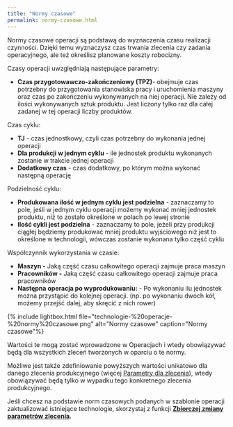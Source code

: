 ```yaml
---
title: "Normy czasowe"
permalink: normy-czasowe.html 
---
```


Normy czasowe operacji są podstawą do wyznaczenia czasu realizacji czynności. Dzięki temu wyznaczysz czas trwania zlecenia czy zadania operacyjnego, ale też określisz planowane koszty robocizny.

Czasy operacji uwzględniają następujące parametry:

- **Czas przygotowawczo-zakończeniowy (TPZ)**- obejmuje czas potrzebny do przygotowania stanowiska pracy i uruchomienia maszyny oraz czas po zakończeniu wykonywanych na niej operacji. Nie zależy od ilości wykonywanych sztuk produktu. Jest liczony tylko raz dla całej zadanej w tej operacji liczby produktów.

Czas cyklu:

- **TJ** - czas jednostkowy, czyli czas potrzebny do wykonania jednej operacji
- **Dla produkcji w jednym cyklu** - ile jednostek produktu wykonanych zostanie w trakcie jednej operacji
- **Dodatkowy czas** - czas dodatkowy, po którym można wykonać następną operację

Podzielność cyklu:

- **Produkowana ilość w jednym cyklu jest podzielna** - zaznaczamy to pole, jeśli w jednym cyklu operacji możemy wykonać mniej jednostek produktu, niż to zostało określone w polach po lewej stronie
- **Ilość cykli jest podzielna** - zaznaczamy to pole, jeżeli przy produkcji ciągłej będziemy produkować mniej produktu wyjściowego niż jest to określone w technologii, wówczas zostanie wykonana tylko część cyklu

Współczynnik wykorzystania w czasie:

- **Maszyn -** Jaką część czasu całkowitego operacji zajmuje praca maszyn
- **Pracowników -** Jaką część czasu całkowitego operacji zajmuje praca pracowników
- **Następna operacja po wyprodukowaniu:** - Po wykonaniu ilu jednostek można przystąpić do kolejnej operacji. (np. po wykonaniu dwóch kół, możemy przejść dalej, aby skręcić z nich rower)

{% include lightbox.html file="technologie-%20operacje-%20normy%20czasowe.png" alt="Normy czasowe" caption="Normy czasowe"%}

Wartości te mogą zostać wprowadzone w Operacjach i wtedy obowiązywać będą dla wszystkich zleceń tworzonych w oparciu o te normy.

Możliwe jest także zdefiniowanie powyższych wartości unikatowo dla danego zlecenia produkcyjnego (więcej [Parametry dla zlecenia](/parametry-dla-zlecenia)), wtedy obowiązywać będą tylko w wypadku tego konkretnego zlecenia produkcyjnego.

Jeśli chcesz na podstawie norm czasowych podanych w szablonie operacji zaktualizować istniejące technologie, skorzystaj z funkcji **[Zbiorczej zmiany parametrów zlecenia](/zmiana-parametrow)**.
